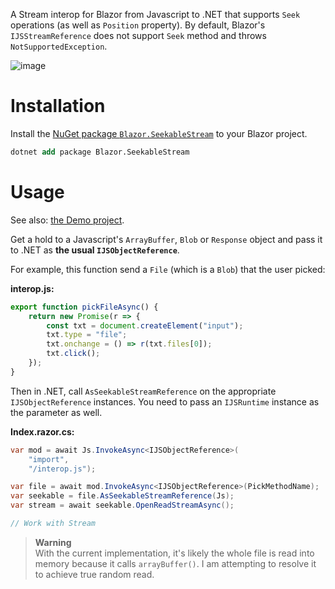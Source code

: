 A Stream interop for Blazor from Javascript to .NET that supports `Seek` operations (as well as `Position` property). By default, Blazor's `IJSStreamReference` does not support `Seek` method and throws `NotSupportedException`.

![image](https://github.com/LukeVApps/Blazor.SeekableStream/assets/6388546/d75a89d3-6d68-4883-877b-eb0453705d4e)

# Installation

Install the [NuGet package `Blazor.SeekableStream`](https://www.nuget.org/packages/Blazor.SeekableStream) to your Blazor project.

```ps
dotnet add package Blazor.SeekableStream
```

# Usage

See also: [the Demo project](https://github.com/LukeVApps/Blazor.SeekableStream/tree/master/Blazor.SeekableStream.Demo).

Get a hold to a Javascript's `ArrayBuffer`, `Blob` or `Response` object and pass it to .NET as **the usual `IJSObjectReference`**.

For example, this function send a `File` (which is a `Blob`) that the user picked:

**interop.js:**
```js
export function pickFileAsync() {
    return new Promise(r => {
        const txt = document.createElement("input");
        txt.type = "file";
        txt.onchange = () => r(txt.files[0]);
        txt.click();
    });
}
```

Then in .NET, call `AsSeekableStreamReference` on the appropriate `IJSObjectReference` instances. You need to pass an `IJSRuntime` instance as the parameter as well.

**Index.razor.cs:**
```cs
var mod = await Js.InvokeAsync<IJSObjectReference>(
    "import",
    "/interop.js");

var file = await mod.InvokeAsync<IJSObjectReference>(PickMethodName);
var seekable = file.AsSeekableStreamReference(Js);
var stream = await seekable.OpenReadStreamAsync();

// Work with Stream
```

> **Warning**  
> With the current implementation, it's likely the whole file is read into memory because it calls `arrayBuffer()`. I am attempting to resolve it to achieve true random read.